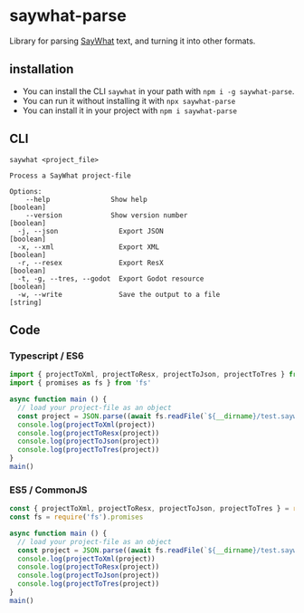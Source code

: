 # saywhat-parse

Library for parsing [SayWhat](https://github.com/nathanhoad/SayWhat) text, and turning it into other formats.

## installation

- You can install the CLI `saywhat` in your path with `npm i -g saywhat-parse`.
- You can run it without installing it with `npx saywhat-parse`
- You can install it in your project with `npm i saywhat-parse`

## CLI

```
saywhat <project_file>

Process a SayWhat project-file

Options:
    --help               Show help                                   [boolean]
    --version            Show version number                         [boolean]
  -j, --json               Export JSON                                 [boolean]
  -x, --xml                Export XML                                  [boolean]
  -r, --resex              Export ResX                                 [boolean]
  -t, -g, --tres, --godot  Export Godot resource                       [boolean]
  -w, --write              Save the output to a file                    [string]
```

## Code

### Typescript / ES6

```js
import { projectToXml, projectToResx, projectToJson, projectToTres } from 'saywhat-parse'
import { promises as fs } from 'fs'

async function main () {
  // load your project-file as an object
  const project = JSON.parse((await fs.readFile(`${__dirname}/test.saywhat`)).toString())
  console.log(projectToXml(project))
  console.log(projectToResx(project))
  console.log(projectToJson(project))
  console.log(projectToTres(project))
}
main()
```

### ES5 / CommonJS

```js
const { projectToXml, projectToResx, projectToJson, projectToTres } = require('saywhat-parse')
const fs = require('fs').promises

async function main () {
  // load your project-file as an object
  const project = JSON.parse((await fs.readFile(`${__dirname}/test.saywhat`)).toString())
  console.log(projectToXml(project))
  console.log(projectToResx(project))
  console.log(projectToJson(project))
  console.log(projectToTres(project))
}
main()
```